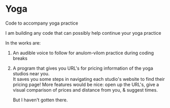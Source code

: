 # Yoga
Code to accompany yoga practice

I am building any code that can possibly help continue your yoga practice

In the works are:

1) An audible voice to follow for anulom-vilom practice during coding breaks

2) A program that gives you URL's for pricing information of the yoga studios near you.  
   It saves you some steps in navigating each studio's website to find their pricing page!
   More features would be nice: open up the URL's, give a visual comparison of prices and distance from you, & suggest times.  
   
   But I haven't gotten there.  
   
   
